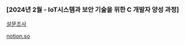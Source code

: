 ### [2024년 2월 - IoT시스템과 보안 기술을 위한 C 개발자 양성 과정]

[설문조사](https://docs.google.com/forms/d/e/1FAIpQLSc5p7yarNeZ__DOZd2TmnhilWYcBPIfEd4LPCmEbpplQPyNaQ/viewform?usp=sf_link)

[notion.so](https://www.notion.so/ko-kr)




